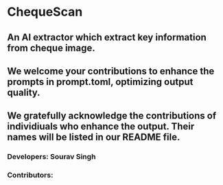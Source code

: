 # ChequeScan
## An AI extractor which extract key information from cheque image. 
## We welcome your contributions to enhance the prompts in prompt.toml, optimizing output quality.
## We gratefully acknowledge the contributions of individiuals who enhance the output. Their names will be listed in our README file.
### Developers: Sourav Singh
### Contributors: 
